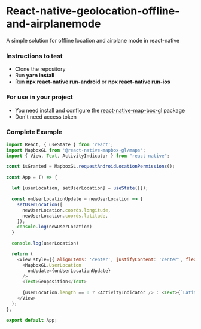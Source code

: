 # React-native-geolocation-offline-and-airplanemode

A simple solution for offline location and airplane mode in react-native

### Instructions to test
* Clone the repository
* Run **yarn install**
* Run **npx react-native run-android** or **npx react-native run-ios**

### For use in your project
* You need install and configure the [react-native-map-box-gl](https://github.com/react-native-mapbox-gl/maps) package
* Don't need access token

### Complete Example

~~~javascript
import React, { useState } from 'react';
import MapboxGL from '@react-native-mapbox-gl/maps';
import { View, Text, ActivityIndicator } from "react-native";

const isGranted = MapboxGL.requestAndroidLocationPermissions();

const App = () => {

  let [userLocation, setUserLocation] = useState([]);

  const onUserLocationUpdate = newUserLocation => {
    setUserLocation([
      newUserLocation.coords.longitude,
      newUserLocation.coords.latitude,
    ]);
    console.log(newUserLocation)
  }

  console.log(userLocation)

  return (
    <View style={{ alignItems: 'center', justifyContent: 'center', flex: 1 }}>
      <MapboxGL.UserLocation
        onUpdate={onUserLocationUpdate}
      />
      <Text>Geoposition</Text>

      {userLocation.length == 0 ? <ActivityIndicator /> : <Text>{`Latitude: ${userLocation[1]} and Longitude: ${userLocation[0]}`}</Text>}
    </View>
  );
};

export default App;

~~~


